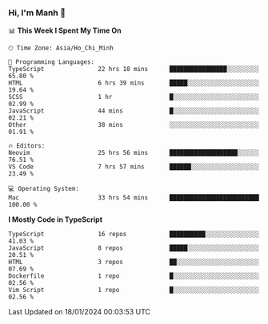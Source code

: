 ### Hi, I'm Manh 👋

<!--START_SECTION:waka-->
📊 **This Week I Spent My Time On** 

```text
🕑︎ Time Zone: Asia/Ho_Chi_Minh

💬 Programming Languages: 
TypeScript               22 hrs 18 mins      ████████████████░░░░░░░░░   65.80 % 
HTML                     6 hrs 39 mins       █████░░░░░░░░░░░░░░░░░░░░   19.64 % 
SCSS                     1 hr                █░░░░░░░░░░░░░░░░░░░░░░░░   02.99 % 
JavaScript               44 mins             █░░░░░░░░░░░░░░░░░░░░░░░░   02.21 % 
Other                    38 mins             ░░░░░░░░░░░░░░░░░░░░░░░░░   01.91 % 

🔥 Editors: 
Neovim                   25 hrs 56 mins      ███████████████████░░░░░░   76.51 % 
VS Code                  7 hrs 57 mins       ██████░░░░░░░░░░░░░░░░░░░   23.49 % 

💻 Operating System: 
Mac                      33 hrs 54 mins      █████████████████████████   100.00 % 
```

**I Mostly Code in TypeScript** 

```text
TypeScript               16 repos            ██████████░░░░░░░░░░░░░░░   41.03 % 
JavaScript               8 repos             █████░░░░░░░░░░░░░░░░░░░░   20.51 % 
HTML                     3 repos             ██░░░░░░░░░░░░░░░░░░░░░░░   07.69 % 
Dockerfile               1 repo              █░░░░░░░░░░░░░░░░░░░░░░░░   02.56 % 
Vim Script               1 repo              █░░░░░░░░░░░░░░░░░░░░░░░░   02.56 % 
```




 Last Updated on 18/01/2024 00:03:53 UTC
<!--END_SECTION:waka-->
